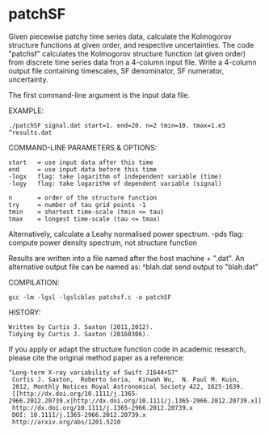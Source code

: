 # patchSF
Given piecewise patchy time series data, calculate the Kolmogorov structure functions at given order, and respective uncertainties.  The code "patchsf" calculates the Kolmogorov structure function (at given order) from discrete time series data fron a 4-column input file.  Write a 4-column output file containing timescales, SF denominator, SF numerator, uncertainty.

The first command-line argument is the input data file.

EXAMPLE:

    ./patchSF signal.dat start=1. end=20. n=2 tmin=10. tmax=1.e3 ^results.dat
 
 COMMAND-LINE PARAMETERS & OPTIONS:
 
    start   = use input data after this time
    end     = use input data before this time
    -logx   flag: take logarithm of independent variable (time)
    -logy   flag: take logarithm of dependent variable (signal)
    
    n       = order of the structure function
    try     = number of tau grid points -1
    tmin    = shortest time-scale (tmin <= tau)
    tmax    = longest time-scale (tau <= tmax)
    
Alternatively, calculate a Leahy normalised power spectrum.
    -pds    flag: compute power density spectrum, not structure function
 
 Results are written into a file named after the host machine + ".dat".
 An alternative output file can be named as:
    ^blah.dat       send output to "blah.dat" 
 
COMPILATION:

    gcc -lm -lgsl -lgslcblas patchsf.c -o patchSF
    
HISTORY:

    Written by Curtis J. Saxton (2011,2012).
    Tidying by Curtis J. Saxton (20160306).

If you apply or adapt the structure function code in academic research, please cite the original method paper as a reference:

    "Long-term X-ray variability of Swift J1644+57"
     Curtis J. Saxton,  Roberto Soria,  Kinwah Wu,  N. Paul M. Kuin,
     2012, Monthly Notices Royal Astronomical Society 422, 1625-1639.
     [[http://dx.doi.org/10.1111/j.1365-2966.2012.20739.x|http://dx.doi.org/10.1111/j.1365-2966.2012.20739.x]]
     http://dx.doi.org/10.1111/j.1365-2966.2012.20739.x
     DOI: 10.1111/j.1365-2966.2012.20739.x
     http://arxiv.org/abs/1201.5210
     
